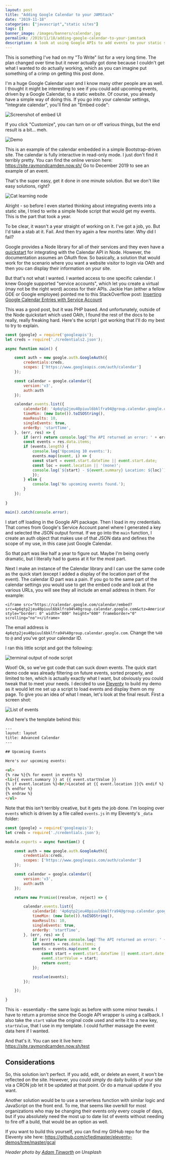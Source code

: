 ```yaml
---
layout: post
title: "Adding Google Calendar to your JAMStack"
date: "2019-11-18"
categories: ["javascript","static sites"]
tags: []
banner_image: /images/banners/calendar.jpg
permalink: /2019/11/18/adding-google-calendar-to-your-jamstack
description: A look at using Google APIs to add events to your static site. 
---
```


This is something I've had on my "To Write" list for a very long time. The plan changed over time but it never actually got done because I couldn't get what I wanted to do actually working, which as you can imagine put something of a crimp on getting this post done.

I'm a huge Google Calendar user and I know many other people are as well. I thought it might be interesting to see if you could add upcoming events, driven by a Google Calendar, to a static website. Of course, you already have a simple way of doing this. If you go into your calendar settings, "Integrate calendar", you'll find an "Embed code":

<img src="https://static.raymondcamden.com/images/2019/11/gcal1.png" alt="Screenshot of embed UI" class="imgborder imgcenter">

If you click "Customize", you can turn on or off various things, but the end result is a bit... meh.

<img src="https://static.raymondcamden.com/images/2019/11/gcal2.png" alt="Demo" class="imgborder imgcenter">

This is an example of the calendar embedded in a simple Bootstrap-driven site. The calendar is fully interactive in read-only mode. I just don't find it terribly pretty. You can find the online version here: <https://site.raymondcamden.now.sh/> Go to December 2019 to see an example of an event.

That's the super easy, get it done in one minute solution. But we don't like easy solutions, right?

<img src="https://static.raymondcamden.com/images/2019/11/gcal3.jpg" alt="Cat learning node" class="imgborder imgcenter">

Alright - so before I even started thinking about integrating events into a static site, I tried to write a simple Node script that would get my events. This is the part that took a year.

To be clear, it wasn't a year straight of working on it. I've got a job, yo. But I'd take a stab at it. Fail. And then try again a few months later. Why did I fail?

Google provides a Node library for all of their services and they even have a [quickstart](https://developers.google.com/calendar/quickstart/nodejs) for integrating with the Calendar API in Node. However, the documentation assumes an OAuth flow. So basically, a solution that would work for the scenario where you want a website visitor to login via OAth and then you can display their information on your site. 

But that's not what I wanted. I wanted access to one specific calendar. I knew Google supported "service accounts", which let you create a virtual (may not be the right word) access for their APIs. Jackie Han (either a fellow GDE or Google employee) pointed me to this StackOverflow post: [Inserting Google Calendar Entries with Service Account](https://stackoverflow.com/questions/26064095/inserting-google-calendar-entries-with-service-account/26067547#26067547)

This was a good post, but it was PHP based. And unfortunately, outside of the Node quickstart which used OAth, I found the rest of the docs to be really, really freaking hard. Here's the script I got working that I'll do my best to try to explain.

```js
const {google} = require('googleapis');
let creds = require('./credentials2.json');

async function main() {

	const auth = new google.auth.GoogleAuth({
		credentials:creds,
		scopes: ['https://www.googleapis.com/auth/calendar']
	});

	const calendar = google.calendar({
		version:'v3',
		auth:auth
	});

	calendar.events.list({
		calendarId: '4p6qtp2jeu40piuul6bklfra94@group.calendar.google.com',
		timeMin: (new Date()).toISOString(),
		maxResults: 10,
		singleEvents: true,
		orderBy: 'startTime',
	}, (err, res) => {
		if (err) return console.log('The API returned an error: ' + err);
		const events = res.data.items;
		if (events.length) {
			console.log('Upcoming 10 events:');
			events.map((event, i) => {
			const start = event.start.dateTime || event.start.date;
			const loc = event.location || '(none)';
			console.log(`${start} - ${event.summary} Location: ${loc}`);
			});
		} else {
			console.log('No upcoming events found.');
		}
	});
	
}

main().catch(console.error);
```

I start off loading in the Google API package. Then I load in my credentials. That comes from Google's Service Account panel where I generated a key and selected the JSON output format. If we go into the `main` function, I create an auth object that makes use of that JSON data and defines the scope of my use, in this case just Google Calendar. 

So that part was like half a year to figure out. Maybe I'm being overly dramatic, but I literally had to guess at it for the most part. 

Next I make an instance of the Calendar library and I can use the same code as the quick start (except I added a display of the location part of the event). The calendar ID part was a pain. If you go to the same part of the calendar settings you would use to get the embed code and look at the various URLs, you will see they all include an email address in them. For example: 

	<iframe src="https://calendar.google.com/calendar/embed?src=4p6qtp2jeu40piuul6bklfra94%40group.calendar.google.com&ctz=America%2FChicago" style="border: 0" width="800" height="600" frameborder="0" scrolling="no"></iframe>

The email address is `4p6qtp2jeu40piuul6bklfra94%40group.calendar.google.com`. Change the `%40` to `@` and you've got your calendar ID. 

I ran this little script and got the following:

<img src="https://static.raymondcamden.com/images/2019/11/gcal4.jpg" alt="terminal output of node script" class="imgborder imgcenter">

Woot! Ok, so we've got code that can suck down events. The quick start demo code was already filtering on future events, sorted properly, and limited to ten, which is actually exactly what I want, but obviously you could tweak that to meet your needs. I decided to use [Eleventy](https://www.11ty.io/) to build my demo as it would let me set up a script to load events and display them on my page. To give you an idea of what I mean, let's look at the final result. First a screen shot:

<img src="https://static.raymondcamden.com/images/2019/11/gcal5.png" alt="List of events" class="imgborder imgcenter">

And here's the template behind this:

```html
---
layout: layout
title: Advanced Calendar
---

## Upcoming Events

Here's our upcoming events:

<ul>
{% raw %}{% for event in events %}
<li>{{ event.summary }} at {{ event.startValue }}
{% if event.location %}<br/>Located at {{ event.location }}{% endif %}
{% endfor %}
{% endraw %}
</ul>
```

Note that this isn't terribly creative, but it gets the job done. I'm looping over `events` which is driven by a file called `events.js` in my Eleventy's `_data` folder:

```js
const {google} = require('googleapis');
let creds = require('./credentials.json');

module.exports = async function() {

	const auth = new google.auth.GoogleAuth({
		credentials:creds,
		scopes: ['https://www.googleapis.com/auth/calendar']
	});

	const calendar = google.calendar({
		version:'v3',
		auth:auth
	});

	return new Promise((resolve, reject) => {

		calendar.events.list({
			calendarId: '4p6qtp2jeu40piuul6bklfra94@group.calendar.google.com',
			timeMin: (new Date()).toISOString(),
			maxResults: 10,
			singleEvents: true,
			orderBy: 'startTime',
		}, (err, res) => {
			if (err) return console.log('The API returned an error: ' + err);
			let events = res.data.items;
			events = events.map(event => {
				const start = event.start.dateTime || event.start.date;
				event.startValue = start;
				return event;
			});

			resolve(events);
		});

	});

}
```

This is - essentially - the same logic as before with some minor tweaks. I have to return a promise since the Google API wrapper is using a callback. I also take the `start` value the original code used and write it to a new key, `startValue`, that I use in my template. I could further massage the event data here if I wanted. 

And that's it. You can see it live here: <https://site.raymondcamden.now.sh/test>

## Considerations

So, this solution isn't perfect. If you add, edit, or delete an event, it won't be reflected on the site. However, you could simply do daily builds of your site via a CRON job let it be updated at that point. Or do a manual update if you want.

Another solution would be to use a serverless function with similar logic and JavaScript on the front end. To me, that seems like overkill for most organizations who may be changing their events only every couple of days, but if you absolutely need the most up to date list of events without needing to fire off a build, that would be an option as well. 

If you want to build this yourself, you can find my GitHub repo for the Eleventy site here: <https://github.com/cfjedimaster/eleventy-demos/tree/master/gcal>

 <i>Header photo by <a href="https://unsplash.com/@adders?utm_source=unsplash&utm_medium=referral&utm_content=creditCopyText">Adam Tinworth</a> on Unsplash</i>
